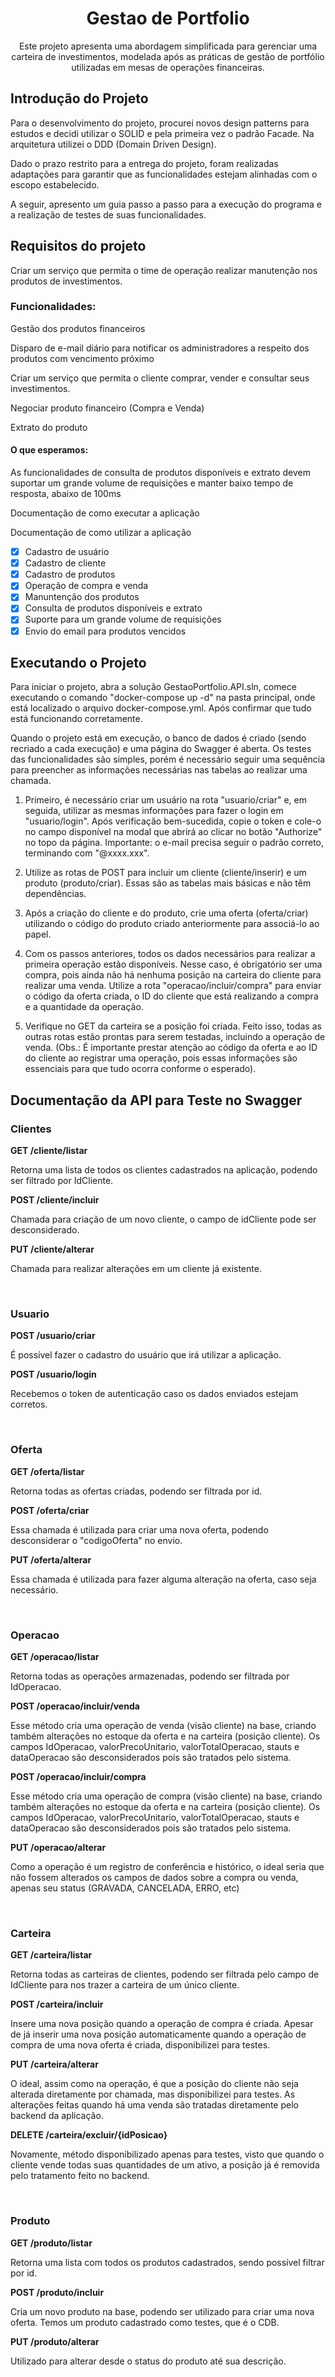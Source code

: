 <h1 align="center"> Gestao de Portfolio</h1>
<p align="center">Este projeto apresenta uma abordagem simplificada para gerenciar uma carteira de investimentos, modelada após as práticas de gestão de portfólio utilizadas em mesas de operações financeiras.</p>
<h2> Introdução do Projeto </h2>
<p>Para o desenvolvimento do projeto, procurei novos design patterns para estudos e decidi utilizar o SOLID e pela primeira vez o padrão Facade. Na arquitetura utilizei o DDD (Domain Driven Design).</p>
<p>Dado o prazo restrito para a entrega do projeto, foram realizadas adaptações para garantir que as funcionalidades estejam alinhadas com o escopo estabelecido.</p>
<p>A seguir, apresento um guia passo a passo para a execução do programa e a realização de testes de suas funcionalidades.</p>
<h2> Requisitos do projeto </h2>
<p>Criar um serviço que permita o time de operação realizar manutenção nos produtos de investimentos.</p>
<h3> Funcionalidades: </h3>
<p>Gestão dos produtos financeiros</p>
<p>Disparo de e-mail diário para notificar os administradores a respeito dos produtos com vencimento próximo</p>
<p>Criar um serviço que permita o cliente comprar, vender e consultar seus investimentos.</p>
<p>Negociar produto financeiro (Compra e Venda)</p>
<p>Extrato do produto</p>
<h4>O que esperamos:</h4>
<p>As funcionalidades de consulta de produtos disponíveis e extrato devem suportar um grande volume de requisições e manter baixo tempo de resposta, abaixo de 100ms</p>
<p>Documentação de como executar a aplicação</p>
<p>Documentação de como utilizar a aplicação </p>

- [x] Cadastro de usuário
- [x] Cadastro de cliente
- [x] Cadastro de produtos
- [x] Operação de compra e venda
- [x] Manuntenção dos produtos
- [x] Consulta de produtos disponíveis e extrato
- [x] Suporte para um grande volume de requisições
- [x] Envio do email para produtos vencidos

<h2>Executando o Projeto</h2>
<p>Para iniciar o projeto, abra a solução GestaoPortfolio.API.sln, comece executando o comando "docker-compose up -d" na pasta principal, onde está localizado o arquivo docker-compose.yml. Após confirmar que tudo está funcionando corretamente.</p>
<p>Quando o projeto está em execução, o banco de dados é criado (sendo recriado a cada execução) e uma página do Swagger é aberta. Os testes das funcionalidades são simples, porém é necessário seguir uma sequência para preencher as informações necessárias nas tabelas ao realizar uma chamada.</p>

<ol>
    <li>
        <p>Primeiro, é necessário criar um usuário na rota "usuario/criar" e, em seguida, utilizar as mesmas informações para fazer o login em "usuario/login". Após verificação bem-sucedida, copie o token e cole-o no campo disponível na modal que abrirá ao clicar no botão "Authorize" no topo da página. Importante: o e-mail precisa seguir o padrão correto, terminando com "@xxxx.xxx".</p>
    </li>
    <li>
        <p>Utilize as rotas de POST para incluir um cliente (cliente/inserir) e um produto (produto/criar). Essas são as tabelas mais básicas e não têm dependências.</p>
    </li>
    <li>
        <p>Após a criação do cliente e do produto, crie uma oferta (oferta/criar) utilizando o código do produto criado anteriormente para associá-lo ao papel.</p>
    </li>
    <li>
        <p>Com os passos anteriores, todos os dados necessários para realizar a primeira operação estão disponíveis. Nesse caso, é obrigatório ser uma compra, pois ainda não há nenhuma posição na carteira do cliente para realizar uma venda. Utilize a rota "operacao/incluir/compra" para enviar o código da oferta criada, o ID do cliente que está realizando a compra e a quantidade da operação.</p>
    </li>
    <li>
        <p>Verifique no GET da carteira se a posição foi criada. Feito isso, todas as outras rotas estão prontas para serem testadas, incluindo a operação de venda. (Obs.: É importante prestar atenção ao código da oferta e ao ID do cliente ao registrar uma operação, pois essas informações são essenciais para que tudo ocorra conforme o esperado).</p>
    </li>
</ol>
<h2>Documentação da API para Teste no Swagger</h2>
<h3>Clientes</h3>
<b>GET /cliente/listar</b>
<p>Retorna uma lista de todos os clientes cadastrados na aplicação, podendo ser filtrado por IdCliente.</p>
<b>POST /cliente/incluir</b>
<p>Chamada para criação de um novo cliente, o campo de idCliente pode ser desconsiderado.</p>
<b>PUT /cliente/alterar</b>
<p>Chamada para realizar alterações em um cliente já existente.</p>
<br>
<h3>Usuario</h3>
<b>POST /usuario/criar</b>
<p>É possível fazer o cadastro do usuário que irá utilizar a aplicação.</p>
<b>POST /usuario/login</b>
<p>Recebemos o token de autenticação caso os dados enviados estejam corretos.</p>
<br>
<h3>Oferta</h3>
<b>GET /oferta/listar</b>
<p>Retorna todas as ofertas criadas, podendo ser filtrada por id.</p>
<b>POST /oferta/criar</b>
<p>Essa chamada é utilizada para criar uma nova oferta, podendo desconsiderar o "codigoOferta" no envio.</p>
<b>PUT /oferta/alterar</b>
<p>Essa chamada é utilizada para fazer alguma alteração na oferta, caso seja necessário.</p>
<br>
<h3>Operacao</h3>
<b>GET /operacao/listar</b>
<p>Retorna todas as operações armazenadas, podendo ser filtrada por IdOperacao.</p>
<b>POST /operacao/incluir/venda</b>
<p>Esse método cria uma operação de venda (visão cliente) na base, criando também alterações no estoque da oferta e na carteira (posição cliente). Os campos IdOperacao, valorPrecoUnitario, valorTotalOperacao, stauts e dataOperacao são desconsiderados pois são tratados pelo sistema.</p>
<b>POST /operacao/incluir/compra</b>
<p>Esse método cria uma operação de compra (visão cliente) na base, criando também alterações no estoque da oferta e na carteira (posição cliente). Os campos IdOperacao, valorPrecoUnitario, valorTotalOperacao, stauts e dataOperacao são desconsiderados pois são tratados pelo sistema.</p>
<b>PUT /operacao/alterar</b>
<p>Como a operação é um registro de conferência e histórico, o ideal seria que não fossem alterados os campos de dados sobre a compra ou venda, apenas seu status (GRAVADA, CANCELADA, ERRO, etc)</p>
<br>
<h3>Carteira</h3>
<b>GET /carteira/listar</b>
<p>Retorna todas as carteiras de clientes, podendo ser filtrada pelo campo de IdCliente para nos trazer a carteira de um único cliente.</p>
<b>POST /carteira/incluir</b>
<p>Insere uma nova posição quando a operação de compra é criada. Apesar de já inserir uma nova posição automaticamente quando a operação de compra de uma nova oferta é criada, disponibilizei para testes.</p>
<b>PUT /carteira/alterar</b>
<p>O ideal, assim como na operação, é que a posição do cliente não seja alterada diretamente por chamada, mas disponibilizei para testes. As alterações feitas quando há uma venda são tratadas diretamente pelo backend da aplicação.</p>
<b>DELETE /carteira/excluir/{idPosicao}</b>
<p>Novamente, método disponibilizado apenas para testes, visto que quando o cliente vende todas suas quantidades de um ativo, a posição já é removida pelo tratamento feito no backend.</p>
<br>
<h3>Produto</h3>
<b>GET /produto/listar</b>
<p>Retorna uma lista com todos os produtos cadastrados, sendo possível filtrar por id.</p>
<b>POST /produto/incluir</b>
<p>Cria um novo produto na base, podendo ser utilizado para criar uma nova oferta. Temos um produto cadastrado como testes, que é o CDB.</p>
<b>PUT /produto/alterar</b>
<p>Utilizado para alterar desde o status do produto até sua descrição.</p>
